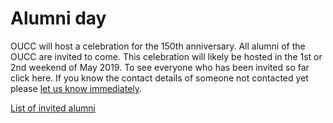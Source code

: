 # Alumni day

OUCC will host a celebration for the 150th anniversary. All alumni of the OUCC are invited to come. This celebration will likely be hosted in the 1st or 2nd weekend of May 2019.
To see everyone who has been invited so far click here. If you know the contact details of someone not contacted yet please [let us know immediately](/contact).

[List of invited alumni](/assets/resources/ouccvarsityplayers.pdf)